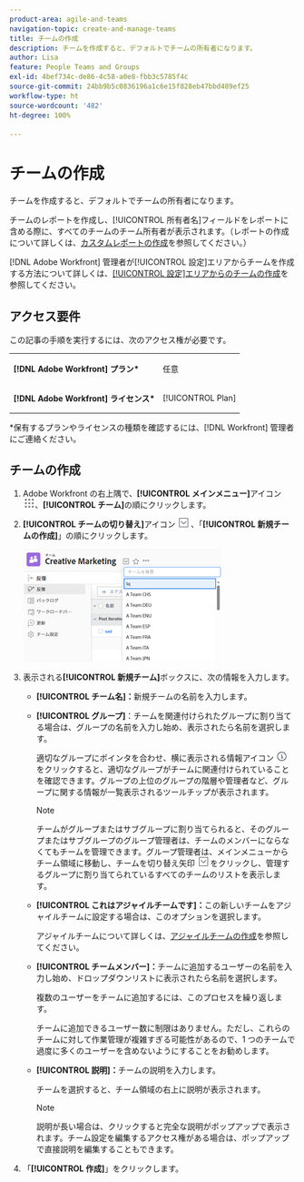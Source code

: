 ```yaml
---
product-area: agile-and-teams
navigation-topic: create-and-manage-teams
title: チームの作成
description: チームを作成すると、デフォルトでチームの所有者になります。
author: Lisa
feature: People Teams and Groups
exl-id: 4bef734c-de86-4c58-a0e8-fbb3c5785f4c
source-git-commit: 24bb9b5c0836196a1c6e15f828eb47bbd489ef25
workflow-type: ht
source-wordcount: '482'
ht-degree: 100%

---
```


# チームの作成

チームを作成すると、デフォルトでチームの所有者になります。

チームのレポートを作成し、[!UICONTROL 所有者名]フィールドをレポートに含める際に、すべてのチームのチーム所有者が表示されます。（レポートの作成について詳しくは、[カスタムレポートの作成](../../reports-and-dashboards/reports/creating-and-managing-reports/create-custom-report.md)を参照してください。）

[!DNL Adobe Workfront] 管理者が[!UICONTROL 設定]エリアからチームを作成する方法について詳しくは、[[!UICONTROL 設定]エリアからのチームの作成](../../administration-and-setup/add-users/create-and-manage-teams/create-a-team-from-setup.md)を参照してください。

## アクセス要件

この記事の手順を実行するには、次のアクセス権が必要です。

<table style="table-layout:auto"> 
 <col> 
 </col> 
 <col> 
 </col> 
 <tbody> 
  <tr> 
   <td role="rowheader"><strong>[!DNL Adobe Workfront] プラン*</strong></td> 
   <td> <p>任意</p> </td> 
  </tr> 
  <tr> 
   <td role="rowheader"><strong>[!DNL Adobe Workfront] ライセンス*</strong></td> 
   <td> <p>[!UICONTROL Plan] </p> </td> 
  </tr> 
 </tbody> 
</table>

&#42;保有するプランやライセンスの種類を確認するには、[!DNL Workfront] 管理者にご連絡ください。

## チームの作成

1. Adobe Workfront の右上隅で、**[!UICONTROL メインメニュー]**&#x200B;アイコン ![](assets/main-menu-icon.png)、**[!UICONTROL チーム]**&#x200B;の順にクリックします。

1. **[!UICONTROL チームの切り替え]**&#x200B;アイコン ![チームの切り替えアイコン](assets/switch-team-icon.png) 、「**[!UICONTROL 新規チームの作成]**」の順にクリックします。

   ![「新規チームを作成」を選択します。](assets/create-new-team-350x198.png)

1. 表示される&#x200B;**[!UICONTROL 新規チーム]**&#x200B;ボックスに、次の情報を入力します。

   * **[!UICONTROL チーム名]：**&#x200B;新規チームの名前を入力します。
   * **[!UICONTROL グループ]**：チームを関連付けられたグループに割り当てる場合は、グループの名前を入力し始め、表示されたら名前を選択します。

     適切なグループにポインタを合わせ、横に表示される情報アイコン ![](assets/info-icon.png) をクリックすると、適切なグループがチームに関連付けられていることを確認できます。グループの上位のグループの階層や管理者など、グループに関する情報が一覧表示されるツールチップが表示されます。

     >[!NOTE]
     >
     >チームがグループまたはサブグループに割り当てられると、そのグループまたはサブグループのグループ管理者は、チームのメンバーにならなくてもチームを管理できます。グループ管理者は、メインメニューからチーム領域に移動し、チームを切り替え矢印 ![チームを切り替えアイコン](assets/switch-team-icon.png) をクリックし、管理するグループに割り当てられているすべてのチームのリストを表示します。

   * **[!UICONTROL これはアジャイルチームです]：**&#x200B;この新しいチームをアジャイルチームに設定する場合は、このオプションを選択します。

     アジャイルチームについて詳しくは、[アジャイルチームの作成](../../agile/get-started-with-agile-in-workfront/create-an-agile-team.md)を参照してください。

   * **[!UICONTROL チームメンバー]：**&#x200B;チームに追加するユーザーの名前を入力し始め、ドロップダウンリストに表示されたら名前を選択します。

     複数のユーザーをチームに追加するには、このプロセスを繰り返します。

     チームに追加できるユーザー数に制限はありません。ただし、これらのチームに対して作業管理が複雑すぎる可能性があるので、1 つのチームで過度に多くのユーザーを含めないようにすることをお勧めします。

   * **[!UICONTROL 説明]：**&#x200B;チームの説明を入力します。

     チームを選択すると、チーム領域の右上に説明が表示されます。

     >[!NOTE]
     >
     >説明が長い場合は、クリックすると完全な説明がポップアップで表示されます。チーム設定を編集するアクセス権がある場合は、ポップアップで直接説明を編集することもできます。

1. 「**[!UICONTROL 作成]**」をクリックします。
